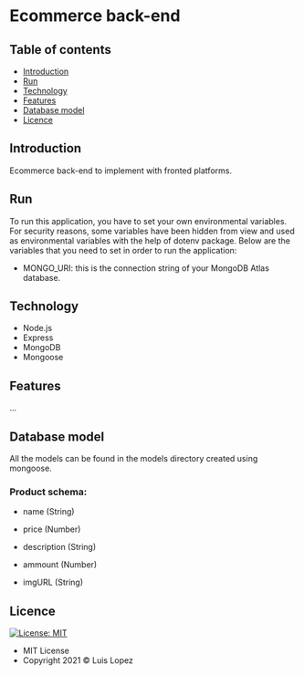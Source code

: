 # Ecommerce back-end

## Table of contents

* [Introduction](https://github.com/Luis-Rene-Lopez/Eccomerce-Backend-Node#introduction)
* [Run](https://github.com/Luis-Rene-Lopez/Eccomerce-Backend-Node#run)
* [Technology](https://github.com/Luis-Rene-Lopez/Eccomerce-Backend-Node#technology)
* [Features](https://github.com/Luis-Rene-Lopez/Eccomerce-Backend-Node#features)
* [Database model](https://github.com/Luis-Rene-Lopez/Eccomerce-Backend-Node#database-model)
* [Licence](https://github.com/Luis-Rene-Lopez/Eccomerce-Backend-Node#licence)

## Introduction

Ecommerce back-end to implement with fronted platforms. 

## Run

To run this application, you have to set your own environmental variables. For security reasons, some variables have been hidden from view and used as environmental variables with the help of dotenv package. Below are the variables that you need to set in order to run the application:

* MONGO_URI: this is the connection string of your MongoDB Atlas database.


## Technology

* Node.js
* Express
* MongoDB
* Mongoose

## Features

...

## Database model

All the models can be found in the models directory created using mongoose.

### Product schema:

* name (String)

* price (Number)

* description (String)

* ammount (Number)

* imgURL (String)

## Licence
 [![License: MIT](https://img.shields.io/badge/License-MIT-yellow.svg)](https://opensource.org/licenses/MIT)

* MIT License
* Copyright 2021 © Luis Lopez

